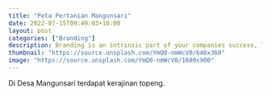 ```yaml
---
title: "Peta Pertanian Mangunsari"
date: 2022-07-15T09:49:03+10:00
layout: post
categories: ["Branding"]
description: Branding is an intrinsic part of your companies success, learn why your brand matters.
thumbnail: "https://source.unsplash.com/YmQ0-nmWcV0/640x360"
image: "https://source.unsplash.com/YmQ0-nmWcV0/1600x900"
---
```


Di Desa Mangunsari terdapat kerajinan topeng.
